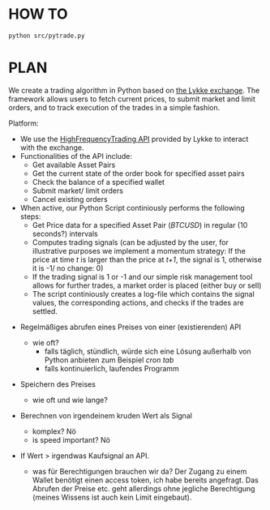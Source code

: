 # HOW TO

```
python src/pytrade.py
```

# PLAN

We create a trading algorithm in Python based on [the Lykke exchange](https://www.lykke.com/). The framework allows users to fetch current prices, to submit market and limit orders, and to track execution of the trades in a simple fashion. 

Platform:
  - We use the [HighFrequencyTrading API](https://hft-service-dev.lykkex.net/swagger/ui/index.html) provided by Lykke to interact with the exchange.
  - Functionalities of the API include:
    - Get available Asset Pairs 
    - Get the current state of the order book for specified asset pairs
    - Check the balance of a specified wallet
    - Submit market/ limit orders
    - Cancel existing orders
  - When active, our Python Script continiously performs the following steps:
    - Get Price data for a specified Asset Pair (*BTCUSD*) in regular (10 seconds?) intervals
    - Computes trading signals (can be adjusted by the user, for illustrative purposes we implement a momentum strategy: If the    price at time *t* is larger than the price at *t+1*, the signal is 1, otherwise it is -1/ no change: 0)
    - If the trading signal is 1 or -1 and our simple risk management tool allows for further trades, a market order is placed (either buy or sell)
    - The script continiously creates a log-file which contains the signal values, the corresponding actions, and checks if the trades are settled.

* Regelmäßiges abrufen eines Preises von einer (existierenden) API
  - wie oft?
    - falls täglich, stündlich, würde sich eine Lösung außerhalb von Python anbieten zum Beispiel *cron tab*
    - falls kontinuierlich, laufendes Programm
* Speichern des Preises
    - wie oft und wie lange?

* Berechnen von irgendeinem kruden Wert als Signal
    - komplex? Nö
    - is speed important? Nö
* If Wert > irgendwas Kaufsignal an API.
    - was für Berechtigungen brauchen wir da? Der Zugang zu einem Wallet benötigt einen access token, ich habe bereits angefragt. Das Abrufen der Preise etc. geht allerdings ohne jegliche Berechtigung (meines Wissens ist auch kein Limit eingebaut).
